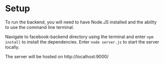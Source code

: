 # Setup
To run the backend, you will need to have Node.JS installed and the ability to use the command line terminal.

Navigate to facebook-backend directory using the terminal and enter ```npm install``` to install the dependencies.
Enter ```node server.js``` to start the server locally.

The server will be hosted on http://localhost:9000/
